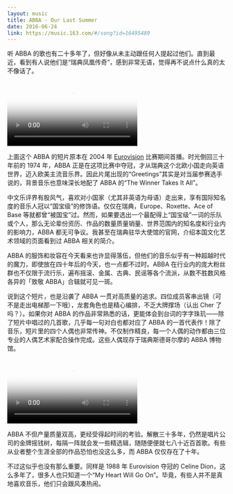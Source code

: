 ```yaml
---
layout: music
title: ABBA - Our Last Summer
date: 2016-06-24
link: https://music.163.com/#/song?id=16495489
---
```


听 ABBA 的歌也有二十多年了，但好像从未主动跟任何人提起过他们。直到最近，看到有人说他们是“瑞典凤凰传奇”，感到非常无语，觉得再不说点什么真的太不像话了。

<video src="videos/abba-the-last-video.mp4" poster="images/abba-the-last-video.jpg" preload="metadata" controls></video>

上面这个 ABBA 的短片原本在 2004 年 [Eurovision](https://en.wikipedia.org/wiki/Eurovision_Song_Contest) 比赛期间首播。时光倒回三十年前的 1974 年，ABBA 正是在这项比赛中夺冠，才从瑞典这个北欧小国走向英语世界，迈入欧美主流音乐界。因此片尾出现的“Greetings”其实是对当届参赛选手说的，背景音乐也意味深长地配了 ABBA 的“The Winner Takes It All”。

中文乐评界有股风气，喜欢对小国家（尤其非英语为母语）走出来，享有国际知名度的音乐人冠以“国宝级”的修饰语。仅仅在瑞典，Europe、Roxette、Ace of Base 等就都曾“被国宝”过。然而，如果要选出一个最配得上“国宝级”一词的乐队或个人，那么无论辈份资历、作品的数量质量销量、世界范围内的知名度和行业内的影响力，ABBA 都无可争议。我甚至在瑞典驻华大使馆的官网，介绍本国文化艺术领域的页面看到过 ABBA 相关的简介。

ABBA 的服饰和妆容在今天看来也许显得落伍，但他们的音乐似乎有一种超越时代的魔力，即使放在四十年后的今天，也一点都不过时。ABBA 在行业内的庞大粉丝群也不仅限于流行乐，遍布摇滚、金属、古典、民谣等各个流派，从数不胜数风格各异的「致敬 ABBA」合辑就可见一斑。

说到这个短片，也是沿袭了 ABBA 一贯对高质量的追求。四位成员客串出镜（可不是走出电梯那一下哦），龙套角色也是精心编排，不乏大牌撑场（认出 Cher 了吗？）。如果你对 ABBA 的作品非常熟悉的话，更能体会到台词的字字珠玑——除了短片中唱过的几首歌，几乎每一句对白也都对应了 ABBA 的一首代表作！除了音乐，短片里的四个人偶也非常传神。不仅制作精良，每一个人偶的动作都由三位专业的人偶艺术家配合操作完成。这些人偶现存于瑞典斯德哥尔摩的 ABBA 博物馆。

<video src="videos/abba-the-making-of-the-last-video.mp4" poster="images/abba-the-making-of-the-last-video.jpg" preload="metadata" controls></video>

ABBA 不但产量质量双高，更经受得起时间的考验。解散三十多年，仍然是唱片公司的金牌摇钱树，每隔一阵就会发一些精选辑，随随便便就七八十近百首歌。有些从业者整个生涯全部的作品恐怕也没这么多，而 ABBA 仅仅存在了十年。

不过这似乎也没有那么重要。同样是 1988 年 Eurovision 夺冠的 Celine Dion，这么多年了，很多人也只知道一个“My Heart Will Go On”。毕竟，有些人并不是真地喜欢音乐，他们只会跟风凑热闹。
